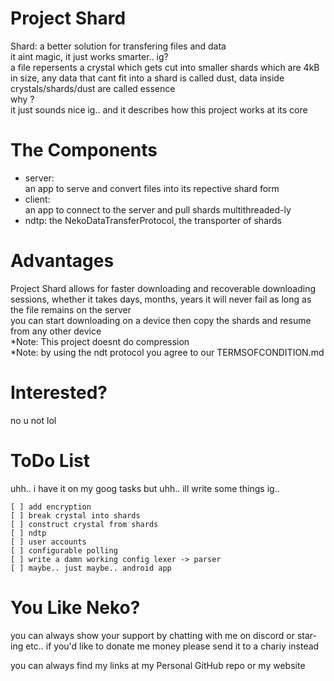 # Project Shard  
Shard: a better solution for transfering files and data  
it aint magic, it just works smarter.. ig?  
a file repersents a crystal which gets cut into smaller shards which are 4kB in size, any data that cant fit into a shard is called dust, data inside crystals/shards/dust are called essence  
why ?  
it just sounds nice ig.. and it describes how this project works at its core  

# The Components  
- server:  
an app to serve and convert files into its repective shard form  
- client:  
an app to connect to the server and pull shards multithreaded-ly  
- ndtp: 
the NekoDataTransferProtocol, the transporter of shards  

# Advantages  
Project Shard allows for faster downloading and recoverable downloading sessions, whether it takes days, months, years it will never fail as long as the file remains on the server  
you can start downloading on a device then copy the shards and resume from any other device  
*Note: This project doesnt do compression  
*Note: by using the ndt protocol you agree to our TERMSOFCONDITION.md  

# Interested?  
no u not lol  

# ToDo List  
uhh.. i have it on my goog tasks but uhh.. ill write some things ig..  
```
[ ] add encryption  
[ ] break crystal into shards  
[ ] construct crystal from shards  
[ ] ndtp  
[ ] user accounts  
[ ] configurable polling  
[ ] write a damn working config lexer -> parser  
[ ] maybe.. just maybe.. android app  
```

# You Like Neko?  
you can always show your support by chatting with me on discord or star-ing etc.. if you'd like to donate me money please send it to a chariy instead  

you can always find my links at my Personal GitHub repo or my website  
